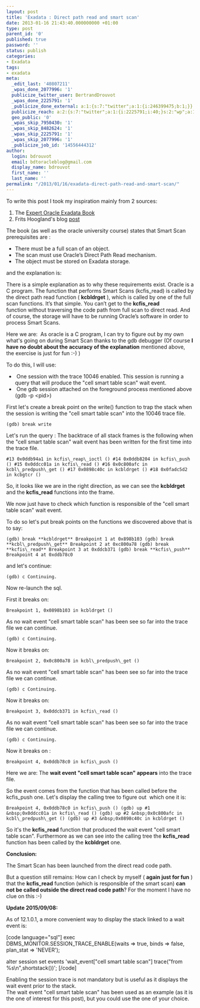 ```yaml
---
layout: post
title: 'Exadata : Direct path read and smart scan'
date: 2013-01-16 21:43:40.000000000 +01:00
type: post
parent_id: '0'
published: true
password: ''
status: publish
categories:
- Exadata
tags:
- exadata
meta:
  _edit_last: '40807211'
  _wpas_done_2077996: '1'
  publicize_twitter_user: BertrandDrouvot
  _wpas_done_2225791: '1'
  _publicize_done_external: a:1:{s:7:"twitter";a:1:{i:246399475;b:1;}}
  publicize_reach: a:2:{s:7:"twitter";a:1:{i:2225791;i:40;}s:2:"wp";a:1:{i:0;i:11;}}
  geo_public: '0'
  _wpas_skip_7950430: '1'
  _wpas_skip_8482624: '1'
  _wpas_skip_2225791: '1'
  _wpas_skip_2077996: '1'
  _publicize_job_id: '14556444312'
author:
  login: bdrouvot
  email: bdtoracleblog@gmail.com
  display_name: bdrouvot
  first_name: ''
  last_name: ''
permalink: "/2013/01/16/exadata-direct-path-read-and-smart-scan/"
---
```

To write this post I took my inspiration mainly from 2 sources:

1. The [Expert Oracle Exadata Book](http://www.expertoracleexadata.com)
2. Frits Hoogland's blog&nbsp;[post](http://fritshoogland.wordpress.com/2013/01/04/oracle-11-2-and-the-direct-path-read-event)

The book (as well as the oracle university course) states that Smart Scan prerequisites are :

- There must be a full scan of an object.
- The scan must use Oracle’s Direct Path Read mechanism.
- The object must be stored on Exadata storage.

and the explanation is:

There is a simple explanation as to why these requirements exist. Oracle is a C program. The&nbsp;function that performs Smart Scans (kcfis\_read) is called by the direct path read function ( **kcbldrget** ),&nbsp;which is called by one of the full scan functions. It’s that simple. You can’t get to the **kcfis\_read** function&nbsp;without traversing the code path from full scan to direct read. And of course, the storage will have to be&nbsp;running Oracle’s software in order to process Smart Scans.

Here we are: &nbsp;As oracle is a C program, I can try to figure out by my own what's going on during Smart Scan thanks to the gdb debugger (Of course **I have no doubt about the accuracy of the explanation** mentioned above, the exercise is just for fun :-) )

To do this, I will use:

- &nbsp;One session with the trace 10046 enabled. This session is running a query that will produce the "cell smart table scan" wait event.
- &nbsp;One gdb session attached on the foreground process mentioned above (gdb -p \<pid\>)

First let's create a break point on the write() function to trap the stack when the session is writing the "cell smart table scan" into the 10046 trace file.

```
(gdb) break write
```

Let's run the query : The backtrace of all stack frames is the following when the "cell smart table scan" wait event has been written for the first time into the trace file.

```
#13 0x0ddb94a1 in kcfis\_reap\_ioctl () #14 0x0ddb8204 in kcfis\_push () #15 0x0ddcc01a in kcfis\_read () #16 0x0c800afc in kcbl\_predpush\_get () #17 0x0898c40c in kcbldrget () #18 0x0fadc5d2 in kcbgtcr ()
```

So, it looks like we are in the right direction, as we can see the **kcbldrget** and the **kcfis\_read** functions into the frame.

We now just have to check which function is responsible of the "cell smart table scan" wait event.

To do so let's put break points on the functions we discovered above that is to say:

```
(gdb) break **kcbldrget** Breakpoint 1 at 0x898b103 (gdb) break **kcbl\_predpush\_get** Breakpoint 2 at 0xc800a78 (gdb) break **kcfis\_read** Breakpoint 3 at 0xddcb371 (gdb) break **kcfis\_push** Breakpoint 4 at 0xddb78c0
```

and let's continue:

```
(gdb) c Continuing.
```

Now re-launch the sql.

First it breaks on:

```
Breakpoint 1, 0x0898b103 in kcbldrget ()
```

As no wait event "cell smart table scan" has been see so far into the trace file we can continue.

```
(gdb) c Continuing.
```

Now it breaks on:

```
Breakpoint 2, 0x0c800a78 in kcbl\_predpush\_get ()
```

As no wait event "cell smart table scan" has been see so far into the trace file we can continue.

```
(gdb) c Continuing.
```

Now it breaks on:

```
Breakpoint 3, 0x0ddcb371 in kcfis\_read ()
```

As no wait event "cell smart table scan" has been see so far into the trace file we can continue.

```
(gdb) c Continuing.
```

Now it breaks on :

```
Breakpoint 4, 0x0ddb78c0 in kcfis\_push ()
```

Here we are: The **wait event "cell smart table scan" appears** into the trace file.

So the event comes from the function that has been called before the kcfis\_push one. Let's display the calling tree to figure out &nbsp;which one it is:

```
Breakpoint 4, 0x0ddb78c0 in kcfis\_push () (gdb) up #1 &nbsp;0x0ddcc01a in kcfis\_read () (gdb) up #2 &nbsp;0x0c800afc in kcbl\_predpush\_get () (gdb) up #3 &nbsp;0x0898c40c in kcbldrget ()
```

So it's the **kcfis\_read** function that produced the wait event "cell smart table scan". Furthermore as we can see into the calling tree the **kcfis\_read** function has been called by the **kcbldrget** one.

**Conclusion:**

The Smart Scan has been launched from the direct read code path.

But a question still remains: How can I check by myself ( **again just for fun** ) that the **kcfis\_read** function (which is responsible of the smart scan) **can not be called outside the direct read code path**? For the moment I have no clue on this :-)

**Update 2015/09/08:**

As of 12.1.0.1, a more convenient way to display the stack linked to a wait event is:

[code language="sql"] exec DBMS\_MONITOR.SESSION\_TRACE\_ENABLE(waits =\> true, binds =\> false, plan\_stat =\> 'NEVER');

alter session set events 'wait\_event["cell smart table scan"] trace("from %s\n",shortstack())'; [/code]

Enabling the session trace is not mandatory but is useful as it displays the wait event prior to the stack.  
The wait event "cell smart table scan" has been used as an example (as it is the one of interest for this post), but you could use the one of your choice.

